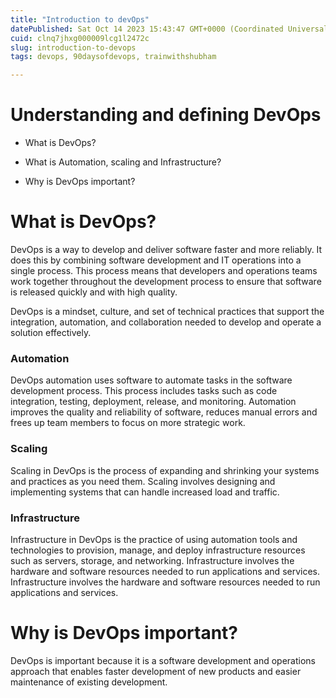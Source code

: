 ```yaml
---
title: "Introduction to devOps"
datePublished: Sat Oct 14 2023 15:43:47 GMT+0000 (Coordinated Universal Time)
cuid: clnq7jhxg000009lcg1l2472c
slug: introduction-to-devops
tags: devops, 90daysofdevops, trainwithshubham

---
```


# Understanding and defining DevOps

* What is DevOps?
    
* What is Automation, scaling and Infrastructure?
    
* Why is DevOps important?
    

# **What is DevOps?**

DevOps is a way to develop and deliver software faster and more reliably. It does this by combining software development and IT operations into a single process. This process means that developers and operations teams work together throughout the development process to ensure that software is released quickly and with high quality.

DevOps is a mindset, culture, and set of technical practices that support the integration, automation, and collaboration needed to develop and operate a solution effectively.

### **Automation**

DevOps automation uses software to automate tasks in the software development process. This process includes tasks such as code integration, testing, deployment, release, and monitoring. Automation improves the quality and reliability of software, reduces manual errors and frees up team members to focus on more strategic work.

### **Scaling**

Scaling in DevOps is the process of expanding and shrinking your systems and practices as you need them. Scaling involves designing and implementing systems that can handle increased load and traffic.

### **Infrastructure**

Infrastructure in DevOps is the practice of using automation tools and technologies to provision, manage, and deploy infrastructure resources such as servers, storage, and networking. Infrastructure involves the hardware and software resources needed to run applications and services. Infrastructure involves the hardware and software resources needed to run applications and services.

# **Why is DevOps important?**

DevOps is important because it is a software development and operations approach that enables faster development of new products and easier maintenance of existing development.